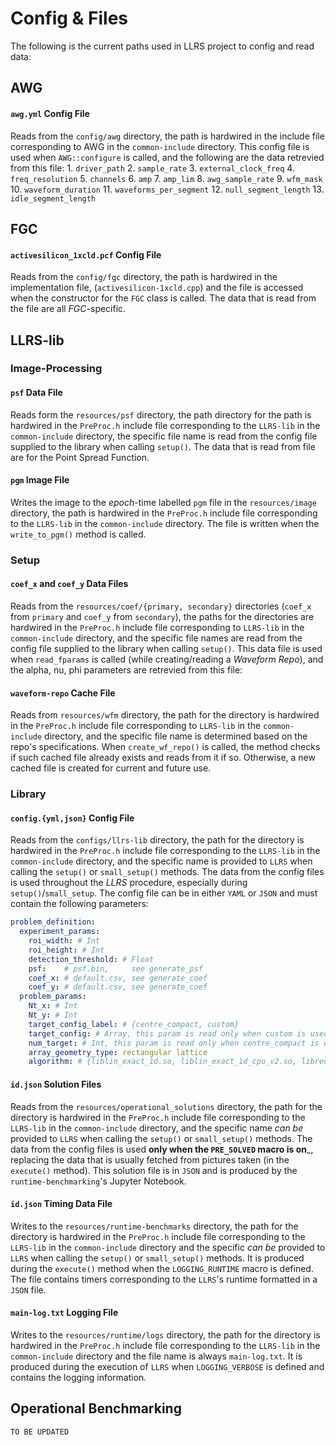 # Config & Files

The following is the current paths used in LLRS project to config and read data:
 
## AWG

#### `awg.yml` Config File

Reads from the `config/awg` directory, the path is hardwired in the include file corresponding to AWG in the `common-include` directory. This config file is used when `AWG::configure` is called, and the following are the data retrevied from this file:
	1. `driver_path`
	2. `sample_rate`
	3. `external_clock_freq`
	4. `freq_resolution`
	5. `channels`
	6. `amp`
	7. `amp_lim`
	8. `awg_sample_rate`
	9. `wfm_mask`
	10. `waveform_duration`
	11. `waveforms_per_segment`
	12. `null_segment_length`
	13. `idle_segment_length`

## FGC

#### `activesilicon_1xcld.pcf` Config File

Reads from the `config/fgc` directory, the path is hardwired in the implementation file, (`activesilicon-1xcld.cpp`) and the file is accessed when the constructor for the `FGC` class is called. The data that is read from the file are all _FGC_-specific.

## LLRS-lib

### Image-Processing

#### `psf` Data File

Reads form the `resources/psf` directory, the path directory for the path is hardwired in the `PreProc.h` include file corresponding to the `LLRS-lib` in the `common-include` directory, the specific file name is read from the config file supplied to the library when calling `setup()`. The data that is read from file are for the Point Spread Function.

#### `pgm` Image File

Writes the image to the _epoch_-time labelled `pgm` file in the `resources/image` directory, the path is hardwired in the `PreProc.h` include file corresponding to the `LLRS-lib` in the `common-include` directory. The file is written when the `write_to_pgm()` method is called.


### Setup 
#### `coef_x` and `coef_y` Data Files

Reads from the `resources/coef/{primary, secondary}` directories (`coef_x` from `primary` and `coef_y` from `secondary`), the paths for the directories are hardwired in the `PreProc.h` include file corresponding to `LLRS-lib` in the `common-include` directory, and the specific file names are read from the config file supplied to the library when calling `setup()`. This data file is used when `read_fparams` is called (while creating/reading a _Waveform Repo_), and the alpha, nu, phi parameters are retrevied from this file:

#### `waveform-repo` Cache File

Reads from `resources/wfm` directory, the path for the directory is hardwired in the `PreProc.h` include file corresponding to `LLRS-lib` in the `common-include` directory, and the specific file name is determined based on the repo's specifications. When `create_wf_repo()` is called, the method checks if such cached file already exists and reads from it if so. Otherwise, a new cached file is created for current and future use. 

### Library

#### `config.{yml,json}` Config File

Reads from the `configs/llrs-lib` directory, the path for the directory is hardwired in the `PreProc.h` include file corresponding to the `LLRS-lib` in the `common-include` directory, and the specific name is provided to `LLRS` when calling the `setup()` or `small_setup()` methods. The data from the config files is used throughout the _LLRS_ procedure, especially during `setup()`/`small_setup`. The config file can be in either `YAML` or `JSON` and must contain the following parameters:

```YAML
problem_definition:
  experiment_params: 
    roi_width: # Int 
    roi_height: # Int 
    detection_threshold: # Float
    psf:    # psf.bin,     see generate_psf
    coef_x: # default.csv, see generate_coef
    coef_y: # default.csv, see generate_coef
  problem_params:
    Nt_x: # Int 
    Nt_y: # Int
    target_config_label: # {centre_compact, custom}
    target_config: # Array, this param is read only when custom is used. 
    num_target: # Int, this param is read only when centre_compact is used
    array_geometry_type: rectangular lattice
    algorithm: # {liblin_exact_1d.so, liblin_exact_1d_cpu_v2.so, libredrec_v2.so, libredrec_cpu_v3.so, libaro_cpu.so, libredrec_gpu_v3.so, libbird_cpu.so}
```


#### `id.json` Solution Files

Reads from the `resources/operational_solutions` directory, the path for the directory is hardwired in the `PreProc.h` include file corresponding to the `LLRS-lib` in the `common-include` directory, and the specific name _can be_ provided to `LLRS` when calling the `setup()` or `small_setup()` methods. The data from the config files is used __only when the `PRE_SOLVED` macro is on___, replacing the data that is usually fetched from pictures taken (in the `execute()` method). This solution file is in `JSON` and is produced by the `runtime-benchmarking`'s Jupyter Notebook.

#### `id.json` Timing Data File

Writes to the `resources/runtime-benchmarks` directory, the path for the directory is hardwired in the `PreProc.h` include file corresponding to the `LLRS-lib` in the `common-include` directory and the specific _can be_ provided to `LLRS` when calling the `setup()` or `small_setup()` methods. It is produced during the `execute()` method when the `LOGGING_RUNTIME` macro is defined. The file contains timers corresponding to the `LLRS`'s runtime formatted in a `JSON` file.

#### `main-log.txt` Logging File

Writes to the `resources/runtime/logs` directory, the path for the directory is hardwired in the `PreProc.h` include file corresponding to the `LLRS-lib` in the `common-include` directory and the file name is always `main-log.txt`. It is produced during the execution of `LLRS` when `LOGGING_VERBOSE` is defined and contains the logging information. 


## Operational Benchmarking


`TO BE UPDATED`



